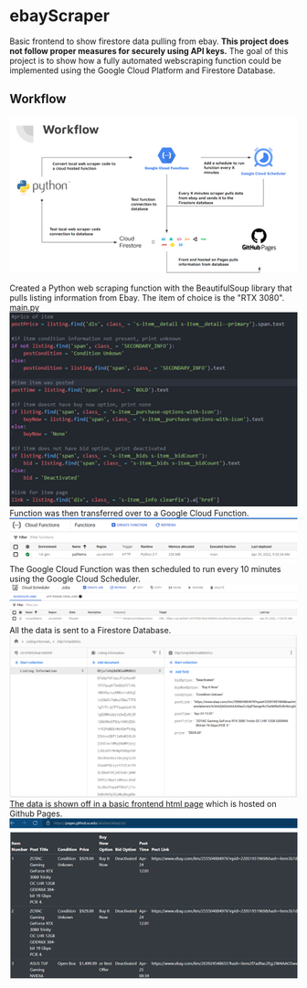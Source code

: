 # ebayScraper
Basic frontend to show firestore data pulling from ebay.
**This project does not follow proper measures for securely using API keys.**
The goal of this project is to show how a fully automated webscraping function could be implemented using the Google Cloud Platform and Firestore Database.

## Workflow

![Workflow](images/workflow.png)

Created a Python web scraping function with the BeautifulSoup library that pulls listing information from Ebay. The item of choice is the "RTX 3080". [main.py](main.py)<br/>
![ScrapingFunction](images/scrapingFunction.png)<br/>
Function was then transferred over to a Google Cloud Function.<br/>
![CloudFunction](images/cloudFunction.png)<br/>
The Google Cloud Function was then scheduled to run every 10 minutes using the Google Cloud Scheduler.<br/>
![CloudScheduler](images/cloudScheduler.png)<br/>
All the data is sent to a Firestore Database.<br/>
![FirestoreDatabase](images/firestoreDatabase.png)<br/>
[The data is shown off in a basic frontend html page](index.html) which is hosted on Github Pages.<br/>
![frontend](images/frontend.png)<br/>
